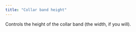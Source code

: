 ```yaml
---
title: "Collar band height"
---
```


Controls the height of the collar band (the width, if you will).

